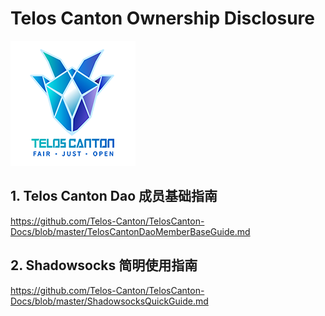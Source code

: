 # Telos Canton Ownership Disclosure

![](https://raw.githubusercontent.com/Telos-Canton/TelosCanton-Docs/master/images/telos-canton-logo-slogan-200X200.png)

## 1. Telos Canton Dao 成员基础指南
   https://github.com/Telos-Canton/TelosCanton-Docs/blob/master/TelosCantonDaoMemberBaseGuide.md
## 2. Shadowsocks 简明使用指南
   https://github.com/Telos-Canton/TelosCanton-Docs/blob/master/ShadowsocksQuickGuide.md

